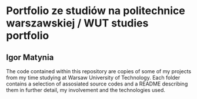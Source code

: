 # Portfolio ze studiów na politechnice warszawskiej / WUT studies portfolio
## Igor Matynia

The code contained within this repository are copies of some of my projects from my time studying at Warsaw University of Technology. Each folder contains a selection of assosiated source codes and a README describing them in further detail, my involvement and the technologies used.